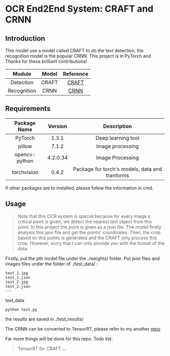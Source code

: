 # OCR End2End System: CRAFT and CRNN
## Introduction
This model use a model called CRAFT to do the text detection, the recognition model is the popular CRNN.
This project is in PyTorch and Thanks for these brilliant contributions!

|  Mudule  |  Model  | Reference  |
|  :----:  | :----:  |:----:|
| Detection  | CRAFT | [CRAFT](https://github.com/clovaai/CRAFT-pytorch) |
| Recognition  | CRNN | [CRNN](https://github.com/meijieru/crnn.pytorch)|

## Requirements
|Package Name|Version|Description|
|:-:|:-:|:-:|
|PyTorch|1.3.1|Deep learning tool|
|pillow|7.1.2|Image processing|
|opencv-python|4.2.0.34|Image Processing|
|torchvision|0.4.2|Package for torch's models, data and tranforms|
If other packages are to installed, please follow the information in cmd.

## Usage
> Note that this OCR system is special because for every image a critical point is given, we detect the nearest text object from this point. In this project the point is given as a json file. The model firstly analysis this json file and get the points' coordinates. Then, the crop based on this points is generated and the CRAFT only process this crop. However, sorry that I can only provide you with the format of the data.

Firstly, put the pth model file under the ./weights/ folder.
Put json files and images files under the folder of ./test_data/ :
```
test_1.jpg
test_1.json
test_2.jpg
test_2.json
···

```
test_data
```
python test.py
```
the results are saved in ./test_results/

The CRNN can be converted to TensorRT, please refer to my another [repo](https://github.com/YIYANGCAI/CRNN-Pytorch2TensorRT-via-ONNX)

Far more things will be done for this repo.
Todo list:
> TensorRT for CRAFT
> ...
